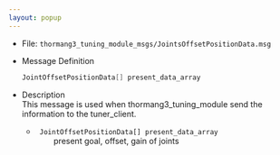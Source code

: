 ```yaml
---
layout: popup
---
```


- File: `thormang3_tuning_module_msgs/JointsOffsetPositionData.msg`

- Message Definition  
    ```c
    JointOffsetPositionData[] present_data_array
    ```

- Description  
This message is used when thormang3_tuning_module send the information to the tuner_client.  

    * ` JointOffsetPositionData[] present_data_array`  
&emsp;&emsp; present goal, offset, gain of joints
